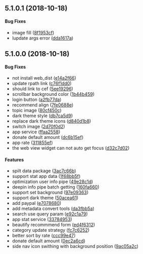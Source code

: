 <a name="5.1.0.1"></a>
## 5.1.0.1 (2018-10-18)


#### Bug Fixes

*   image fill ([8f1953cf](https://github.com/linuxdeepin/deepin-appstore/commit/8f1953cfaf28d15e6565f9d814363e5c06fdca73))
*   lupdate args error ([dda1617a](https://github.com/linuxdeepin/deepin-appstore/commit/dda1617a8811c1ad38e268fea8b332c1b2872410))



<a name="5.1.0.0"></a>
## 5.1.0.0 (2018-10-18)


#### Bug Fixes

*   not install web_dist ([e14a2f66](https://github.com/linuxdeepin/deepin-appstore/commit/e14a2f66abfbb7346ae616d9579f0ee54396a6ac))
*   update rpath link ([c76f1dd0](https://github.com/linuxdeepin/deepin-appstore/commit/c76f1dd0a4381af67c1ccdd2f419af00731c0316))
*   should link to cef ([5ee19296](https://github.com/linuxdeepin/deepin-appstore/commit/5ee19296381eae35ef22034944f3fce80d48482a))
*   scrollbar background color ([1b44b459](https://github.com/linuxdeepin/deepin-appstore/commit/1b44b4592270991b9d5911bb3267490c4366454e))
*   login button ([a2fb77da](https://github.com/linuxdeepin/deepin-appstore/commit/a2fb77da41b12360cf34acf3571788a907ba174d))
*   recommend align ([7fe0688e](https://github.com/linuxdeepin/deepin-appstore/commit/7fe0688e39658655f8722f8b737e3b2adcbc440e))
*   topic image ([80cf450c](https://github.com/linuxdeepin/deepin-appstore/commit/80cf450c766331a9af5fb54989d4d53d65222c93))
*   dark theme style ([db7ca5d9](https://github.com/linuxdeepin/deepin-appstore/commit/db7ca5d9e1e5283d32447d36740a49d3825fdf62))
*   replace dark theme icons ([d840d1b8](https://github.com/linuxdeepin/deepin-appstore/commit/d840d1b84982e89d0d3878cebb82565d367c7981))
*   switch image ([2d70f0d2](https://github.com/linuxdeepin/deepin-appstore/commit/2d70f0d2d10413df1465fcf14b768d8b384abc6d))
*   app service ([ffaa2558](https://github.com/linuxdeepin/deepin-appstore/commit/ffaa2558c9e06e4ff4729cca1c7d5b89dd8e6d5a))
*   donate default amount ([dc6b15ef](https://github.com/linuxdeepin/deepin-appstore/commit/dc6b15efe3b878a170971a0bb0a575db7d1b6643))
*   app rate ([311855ef](https://github.com/linuxdeepin/deepin-appstore/commit/311855ef7d1cdaa27c2429768ba304d879de3318))
*   the web view widget can not auto get focus ([d32c7d02](https://github.com/linuxdeepin/deepin-appstore/commit/d32c7d02ae47a3553e11dbb2f0471e7bfc87bc7c))

#### Features

*   spilt data package ([3ac7c66b](https://github.com/linuxdeepin/deepin-appstore/commit/3ac7c66bed4063a8d14c851afec3e1eb353f0edd))
*   support stat app data ([1f68bb5f](https://github.com/linuxdeepin/deepin-appstore/commit/1f68bb5f318969a224e0b7e5d8065959bceb0662))
*   optimization user info pipe ([49e28c1d](https://github.com/linuxdeepin/deepin-appstore/commit/49e28c1d8f25576dfda5a156d874d5f9a8a53c73))
*   deepin info pipe batch getting ([160fa660](https://github.com/linuxdeepin/deepin-appstore/commit/160fa66057730713639e842727a1ccf553fcf03a))
*   support set background ([97e09363](https://github.com/linuxdeepin/deepin-appstore/commit/97e09363f155ed7b56bd722466753da4d5959f1b))
*   support dark theme ([50acea61](https://github.com/linuxdeepin/deepin-appstore/commit/50acea613dd6450db93d0a3efb274423f61137a0))
*   add paypal ([e7078680](https://github.com/linuxdeepin/deepin-appstore/commit/e70786801bdaf01d963a90b12c1977a4eb71981a))
*   add metadata convert tools ([da3fbb5a](https://github.com/linuxdeepin/deepin-appstore/commit/da3fbb5a761b2e7c7a44736a3be79e4cc389c21d))
*   search use query param ([e92c1a79](https://github.com/linuxdeepin/deepin-appstore/commit/e92c1a7992be94b97123f051b638b03651b592a3))
*   app stat service ([33784953](https://github.com/linuxdeepin/deepin-appstore/commit/33784953d8a4b53df39f3e41d23e230e59d6074c))
*   beautify recommmend form ([ed4f6312](https://github.com/linuxdeepin/deepin-appstore/commit/ed4f6312c4d54204298e210787255b7df4ae9b54))
*   category update strategy ([fc7c6252](https://github.com/linuxdeepin/deepin-appstore/commit/fc7c62524ed36e120a1272e43a9e0a43e30285c1))
*   better sort by rate ([ccc99e47](https://github.com/linuxdeepin/deepin-appstore/commit/ccc99e4708c8ad0c33742f6f2394dab045dfe553))
*   donate default amount ([0ec2a6cd](https://github.com/linuxdeepin/deepin-appstore/commit/0ec2a6cdb7f922c963f8423134ea9c4f5e0923f8))
*   side nav icon swithing with background position ([9ac05a2c](https://github.com/linuxdeepin/deepin-appstore/commit/9ac05a2c8080a019df5d6083ea8682baa7f538d3))



